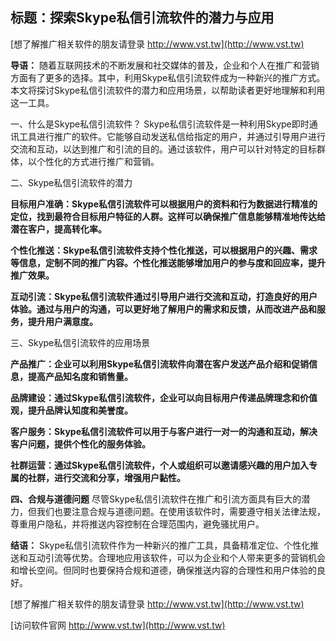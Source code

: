 ## **标题：探索Skype私信引流软件的潜力与应用**

[想了解推广相关软件的朋友请登录 http://www.vst.tw](http://www.vst.tw)

**导语：**
随着互联网技术的不断发展和社交媒体的普及，企业和个人在推广和营销方面有了更多的选择。其中，利用Skype私信引流软件成为一种新兴的推广方式。本文将探讨Skype私信引流软件的潜力和应用场景，以帮助读者更好地理解和利用这一工具。

一、什么是Skype私信引流软件？
Skype私信引流软件是一种利用Skype即时通讯工具进行推广的软件。它能够自动发送私信给指定的用户，并通过引导用户进行交流和互动，以达到推广和引流的目的。通过该软件，用户可以针对特定的目标群体，以个性化的方式进行推广和营销。

二、Skype私信引流软件的潜力

**目标用户准确：Skype私信引流软件可以根据用户的资料和行为数据进行精准的定位，找到最符合目标用户特征的人群。这样可以确保推广信息能够精准地传达给潜在客户，提高转化率。**

**个性化推送：Skype私信引流软件支持个性化推送，可以根据用户的兴趣、需求等信息，定制不同的推广内容。个性化推送能够增加用户的参与度和回应率，提升推广效果。**

**互动引流：Skype私信引流软件通过引导用户进行交流和互动，打造良好的用户体验。通过与用户的沟通，可以更好地了解用户的需求和反馈，从而改进产品和服务，提升用户满意度。**

三、Skype私信引流软件的应用场景

**产品推广：企业可以利用Skype私信引流软件向潜在客户发送产品介绍和促销信息，提高产品知名度和销售量。**

**品牌建设：通过Skype私信引流软件，企业可以向目标用户传递品牌理念和价值观，提升品牌认知度和美誉度。**

**客户服务：Skype私信引流软件可以用于与客户进行一对一的沟通和互动，解决客户问题，提供个性化的服务体验。**

**社群运营：通过Skype私信引流软件，个人或组织可以邀请感兴趣的用户加入专属的社群，进行交流和分享，增强用户黏性。**

**四、合规与道德问题**
尽管Skype私信引流软件在推广和引流方面具有巨大的潜力，但我们也要注意合规与道德问题。在使用该软件时，需要遵守相关法律法规，尊重用户隐私，并将推送内容控制在合理范围内，避免骚扰用户。

**结语：**
Skype私信引流软件作为一种新兴的推广工具，具备精准定位、个性化推送和互动引流等优势。合理地应用该软件，可以为企业和个人带来更多的营销机会和增长空间。但同时也要保持合规和道德，确保推送内容的合理性和用户体验的良好。

[想了解推广相关软件的朋友请登录 http://www.vst.tw](http://www.vst.tw)


[访问软件官网 http://www.vst.tw](http://www.vst.tw)
